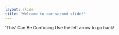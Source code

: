 ```yaml
---
layout: slide
title: "Welcome to our second slide!"
---
```

'This' Can Be Confusing
Use the left arrow to go back!
